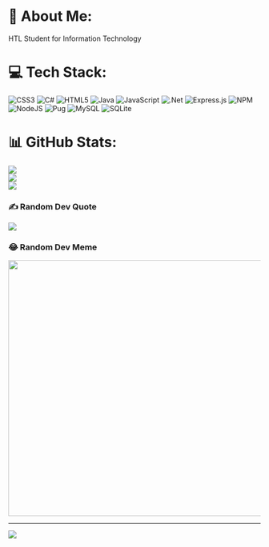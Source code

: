 # 💫 About Me:
HTL Student for Information Technology


# 💻 Tech Stack:
![CSS3](https://img.shields.io/badge/css3-%231572B6.svg?style=for-the-badge&logo=css3&logoColor=white) ![C#](https://img.shields.io/badge/c%23-%23239120.svg?style=for-the-badge&logo=c-sharp&logoColor=white) ![HTML5](https://img.shields.io/badge/html5-%23E34F26.svg?style=for-the-badge&logo=html5&logoColor=white) ![Java](https://img.shields.io/badge/java-%23ED8B00.svg?style=for-the-badge&logo=java&logoColor=white) ![JavaScript](https://img.shields.io/badge/javascript-%23323330.svg?style=for-the-badge&logo=javascript&logoColor=%23F7DF1E) ![.Net](https://img.shields.io/badge/.NET-5C2D91?style=for-the-badge&logo=.net&logoColor=white) ![Express.js](https://img.shields.io/badge/express.js-%23404d59.svg?style=for-the-badge&logo=express&logoColor=%2361DAFB) ![NPM](https://img.shields.io/badge/NPM-%23000000.svg?style=for-the-badge&logo=npm&logoColor=white) ![NodeJS](https://img.shields.io/badge/node.js-6DA55F?style=for-the-badge&logo=node.js&logoColor=white) ![Pug](https://img.shields.io/badge/Pug-FFF?style=for-the-badge&logo=pug&logoColor=A86454) ![MySQL](https://img.shields.io/badge/mysql-%2300f.svg?style=for-the-badge&logo=mysql&logoColor=white) ![SQLite](https://img.shields.io/badge/sqlite-%2307405e.svg?style=for-the-badge&logo=sqlite&logoColor=white)
# 📊 GitHub Stats:
![](https://github-readme-stats.vercel.app/api?username=TheConsoleLog&theme=dark&hide_border=false&include_all_commits=false&count_private=false)<br/>
![](https://github-readme-streak-stats.herokuapp.com/?user=TheConsoleLog&theme=dark&hide_border=false)<br/>
![](https://github-readme-stats.vercel.app/api/top-langs/?username=TheConsoleLog&theme=dark&hide_border=false&include_all_commits=false&count_private=false&layout=compact)

### ✍️ Random Dev Quote
![](https://quotes-github-readme.vercel.app/api?type=horizontal&theme=radical)

### 😂 Random Dev Meme
<img src="https://random-memer.herokuapp.com/" width="512px"/>

---
[![](https://visitcount.itsvg.in/api?id=TheConsoleLog&icon=0&color=0)](https://visitcount.itsvg.in)

<!-- Proudly created with GPRM ( https://gprm.itsvg.in ) -->
<!--
# Hello, World! 👋

* Paul
* 17y
* AT
* HTL

```javascript
let skill = {
	languages: [
		"JS",
		"Java",
		"SQL",
		"C#"
	],
	learning: [
		"NodeJS",
		"PHP",
		"ReactJS"
	]
};
```

![Anurag's GitHub stats](https://github-readme-stats.vercel.app/api?username=TheConsoleLog&count_private=true&theme=synthwave&show_icons=true)
themes: toykionight, dark, cobalt, synthwave
[![Top Langs](https://github-readme-stats.vercel.app/api/top-langs/?username=TheConsoleLog&langs_count=8&theme=synthwave&count_private=true)](https://github.com/anuraghazra/github-readme-stats)
-->
